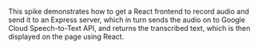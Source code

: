 This spike demonstrates how to get a React frontend to record audio and send it to an Express server, which in turn sends the audio on to Google Cloud Speech-to-Text API, and returns the transcribed text, which is then displayed on the page using React. 
